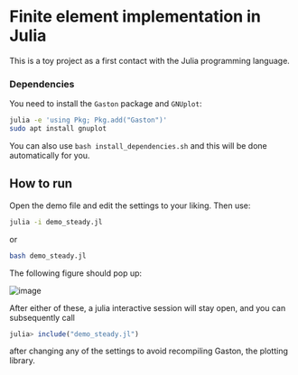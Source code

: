 # Finite element implementation in Julia
This is a toy project as a first contact with the Julia programming language.

### Dependencies
You need to install the `Gaston` package and `GNUplot`:

```bash
julia -e 'using Pkg; Pkg.add("Gaston")'
sudo apt install gnuplot
```
You can also use `bash install_dependencies.sh` and this will be done automatically for you.

## How to run
Open the demo file and edit the settings to your liking. Then use:
```bash
julia -i demo_steady.jl
```
or
```bash
bash demo_steady.jl
```
The following figure should pop up:

![image](https://user-images.githubusercontent.com/47142856/164203009-7d13d0b8-6a17-40e2-b03d-a21111d446b0.png)


After either of these, a julia interactive session will stay open, and you can subsequently call
```julia
julia> include("demo_steady.jl")
```
after changing any of the settings to avoid recompiling Gaston, the plotting library.
